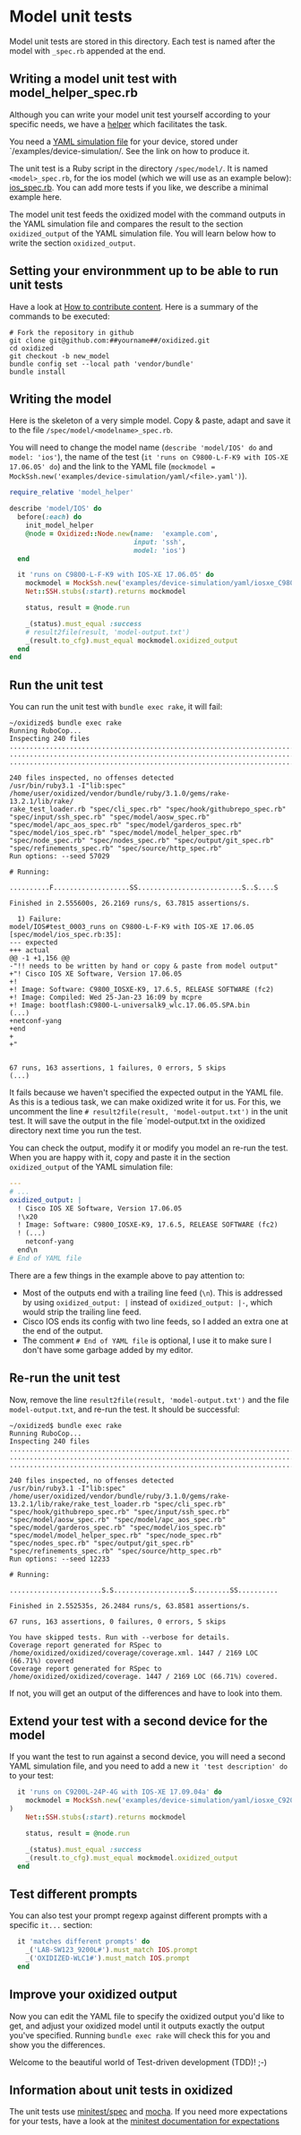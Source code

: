 # Model unit tests
Model unit tests are stored in this directory. Each test is named after the
model with `_spec.rb` appended at the end.

## Writing a model unit test with model_helper_spec.rb
Although you can write your model unit test yourself according to your specific
needs, we have a [helper](model_helper_spec.rb) which facilitates the task.

You need a [YAML simulation file](/docs/DeviceSimulation.md) for your
device, stored under `/examples/device-simulation/. See the link on how to
produce it.

The unit test is a Ruby script in the directory `/spec/model/`. It is named
`<model>_spec.rb`, for the ios model (which we will use as an example below):
[ios_spec.rb](/spec/model/ios_spec.rb). You can add more tests if you like, we
describe a minimal example here.

The model unit test feeds the oxidized model with the command outputs in the
YAML simulation file and compares the result to the section `oxidized_output`
of the YAML simulation file. You will learn below how to write the section
`oxidized_output`.

## Setting your environmment up to be able to run unit tests
Have a look at
[How to contribute content](/CONTRIBUTING.md#how-to-contribute-content). Here
is a summary of the commands to be executed:
```shell
# Fork the repository in github
git clone git@github.com:##yourname##/oxidized.git
cd oxidized
git checkout -b new_model
bundle config set --local path 'vendor/bundle'
bundle install
```

## Writing the model
Here is the skeleton of a very simple model. Copy & paste, adapt and save it to
the file `/spec/model/<modelname>_spec.rb`.

You will need to change the model name (`describe 'model/IOS' do` and
`model: 'ios'`), the name of the test
(`it 'runs on C9800-L-F-K9 with IOS-XE 17.06.05' do`) and the link to the YAML
file (`mockmodel = MockSsh.new('examples/device-simulation/yaml/<file>.yaml')`).

```ruby
require_relative 'model_helper'

describe 'model/IOS' do
  before(:each) do
    init_model_helper
    @node = Oxidized::Node.new(name:  'example.com',
                               input: 'ssh',
                               model: 'ios')
  end

  it 'runs on C9800-L-F-K9 with IOS-XE 17.06.05' do
    mockmodel = MockSsh.new('examples/device-simulation/yaml/iosxe_C9800-L-F-K9_17.06.05.yaml')
    Net::SSH.stubs(:start).returns mockmodel

    status, result = @node.run

    _(status).must_equal :success
    # result2file(result, 'model-output.txt')
    _(result.to_cfg).must_equal mockmodel.oxidized_output
  end
end
```

## Run the unit test
You can run the unit test with `bundle exec rake`, it will fail:

```shell
~/oxidized$ bundle exec rake
Running RuboCop...
Inspecting 240 files
................................................................................
................................................................................
................................................................................

240 files inspected, no offenses detected
/usr/bin/ruby3.1 -I"lib:spec" /home/user/oxidized/vendor/bundle/ruby/3.1.0/gems/rake-13.2.1/lib/rake/
rake_test_loader.rb "spec/cli_spec.rb" "spec/hook/githubrepo_spec.rb" "spec/input/ssh_spec.rb" "spec/model/aosw_spec.rb" "spec/model/apc_aos_spec.rb" "spec/model/garderos_spec.rb" "spec/model/ios_spec.rb" "spec/model/model_helper_spec.rb" "spec/node_spec.rb" "spec/nodes_spec.rb" "spec/output/git_spec.rb" "spec/refinements_spec.rb" "spec/source/http_spec.rb"
Run options: --seed 57029

# Running:

..........F...................SS..........................S..S....S

Finished in 2.555600s, 26.2169 runs/s, 63.7815 assertions/s.

  1) Failure:
model/IOS#test_0003_runs on C9800-L-F-K9 with IOS-XE 17.06.05 [spec/model/ios_spec.rb:35]:
--- expected
+++ actual
@@ -1 +1,156 @@
-"!! needs to be written by hand or copy & paste from model output"
+"! Cisco IOS XE Software, Version 17.06.05
+! 
+! Image: Software: C9800_IOSXE-K9, 17.6.5, RELEASE SOFTWARE (fc2)
+! Image: Compiled: Wed 25-Jan-23 16:09 by mcpre
+! Image: bootflash:C9800-L-universalk9_wlc.17.06.05.SPA.bin
(...)
+netconf-yang
+end
+
+"


67 runs, 163 assertions, 1 failures, 0 errors, 5 skips
(...)
```

It fails because we haven't specified the expected output in the YAML file. As
this is a tedious task, we can make oxidized write it for us. For this, we
uncomment the line `# result2file(result, 'model-output.txt')` in the unit test.
It will save the output in the file `model-output.txt in the oxidized directory
next time you run the test.

You can check the output, modify it or modify you model an re-run the test.
When you are happy with it, copy and paste it in the section `oxidized_output`
of the YAML simulation file:
```yaml
---
# ...
oxidized_output: |
  ! Cisco IOS XE Software, Version 17.06.05
  !\x20
  ! Image: Software: C9800_IOSXE-K9, 17.6.5, RELEASE SOFTWARE (fc2)
  ! (...)
    netconf-yang
  end\n
# End of YAML file
```

There are a few things in the example above to pay attention to:
- Most of the outputs end with a trailing line feed (`\n`). This is addressed
by using `oxidized_output: |` instead of `oxidized_output: |-`, which would
strip the trailing line feed.
- Cisco IOS ends its config with two line feeds, so I added an extra one at the
end of the output.
- The comment `# End of YAML file` is optional, I use it to make sure I don't
have some garbage added by my editor.

## Re-run the unit test
Now, remove the line `result2file(result, 'model-output.txt')` and the file
`model-output.txt`, and re-run the test. It should be successful:
```shell
~/oxidized$ bundle exec rake
Running RuboCop...
Inspecting 240 files
................................................................................
................................................................................
................................................................................

240 files inspected, no offenses detected
/usr/bin/ruby3.1 -I"lib:spec" /home/user/oxidized/vendor/bundle/ruby/3.1.0/gems/rake-13.2.1/lib/rake/rake_test_loader.rb "spec/cli_spec.rb" "spec/hook/githubrepo_spec.rb" "spec/input/ssh_spec.rb" "spec/model/aosw_spec.rb" "spec/model/apc_aos_spec.rb" "spec/model/garderos_spec.rb" "spec/model/ios_spec.rb" "spec/model/model_helper_spec.rb" "spec/node_spec.rb" "spec/nodes_spec.rb" "spec/output/git_spec.rb" "spec/refinements_spec.rb" "spec/source/http_spec.rb"
Run options: --seed 12233

# Running:

.......................S.S...................S.........SS..........

Finished in 2.552535s, 26.2484 runs/s, 63.8581 assertions/s.

67 runs, 163 assertions, 0 failures, 0 errors, 5 skips

You have skipped tests. Run with --verbose for details.
Coverage report generated for RSpec to /home/oxidized/oxidized/coverage/coverage.xml. 1447 / 2169 LOC (66.71%) covered
Coverage report generated for RSpec to /home/oxidized/oxidized/coverage. 1447 / 2169 LOC (66.71%) covered.
```

If not, you will get an output of the differences and have to look into them.

## Extend your test with a second device for the model
If you want the test to run against a second device, you will need a second
YAML simulation file, and you need to add a new `it 'test description' do`
to your test:
```ruby
  it 'runs on C9200L-24P-4G with IOS-XE 17.09.04a' do
    mockmodel = MockSsh.new('examples/device-simulation/yaml/iosxe_C9200L-24P-4G_17.09.04a.yaml'
)
    Net::SSH.stubs(:start).returns mockmodel

    status, result = @node.run

    _(status).must_equal :success
    _(result.to_cfg).must_equal mockmodel.oxidized_output
  end
```

## Test different prompts
You can also test your prompt regexp against different prompts with a specific
`it...` section:

```ruby
  it 'matches different prompts' do
    _('LAB-SW123_9200L#').must_match IOS.prompt
    _('OXIDIZED-WLC1#').must_match IOS.prompt
  end
```

## Improve your oxidized output
Now you can edit the YAML file to specify the oxidized output you'd like to get,
and adjust your oxidized model until it outputs exactly the output you've
specified. Running `bundle exec rake` will check this for you and show you the
differences.

Welcome to the beautiful world of Test-driven development (TDD)! ;-)

## Information about unit tests in oxidized
The unit tests use
[minitest/spec](https://github.com/minitest/minitest?tab=readme-ov-file#specs-)
and [mocha](https://github.com/freerange/mocha).
If you need more expectations for your tests, have a look at the
[minitest documentation for expectations](https://docs.seattlerb.org/minitest/Minitest/Expectations.html)
